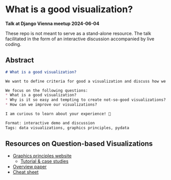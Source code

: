 # What is a good visualization?

**Talk at Django Vienna meetup 2024-06-04**

These repo is not meant to serve as a stand-alone resource.
The talk facilitated in the form of an interactive discussion
accompanied by live coding.


## Abstract

```markdown
# What is a good visualization?

We want to define criteria for good a visualization and discuss how we can improve given examples.

We focus on the following questions:
* What is a good visualization?
* Why is it so easy and tempting to create not-so-good visualizations?
* How can we improve our visualizations?

I am curious to learn about your experience! 🙂

Format: interactive demo and discussion
Tags: data visualizations, graphics principles, pydata
```

## Resources on Question-based Visualizations

* [Graphics principles website](https://graphicsprinciples.github.io/)
  * [Tutorial & case studies](https://graphicsprinciples.github.io/tutorial.html)
* [Overview paper](https://onlinelibrary.wiley.com/doi/full/10.1002/pst.1912)
* [Cheat sheet](https://graphicsprinciples.github.io/cheatsheet.html)
